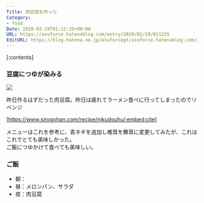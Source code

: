 ```yaml
---
Title: 肉豆腐を作った
Category:
- food
Date: 2020-02-19T01:12:25+09:00
URL: https://asuforce.hatenablog.com/entry/2020/02/19/011225
EditURL: https://blog.hatena.ne.jp/asuforcegt/asuforce.hatenablog.com/atom/entry/26006613516005160
---
```


[:contents]

###  豆腐につゆが染みる

<span itemtype="http://schema.org/Photograph" itemscope="itemscope"><img class="magnifiable" src="https://cdn-ak.f.st-hatena.com/images/fotolife/a/asuforcegt/20200807/20200807141327.jpg" itemprop="image"></span>

昨日作るはずだった肉豆腐。昨日は疲れてラーメン食べに行ってしまったのでリベンジ  

[https://www.sirogohan.com/recipe/nikudouhu/:embed:cite]

メニューはこれを参考に、青ネギを追加し椎茸を舞茸に変更してみたが、これはこれでとても美味しかった。  
ご飯につゆかけて食べても美味しい。

### ご飯

- 朝：
- 昼：メロンパン、サラダ
- 夜：肉豆腐
